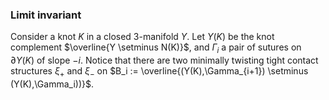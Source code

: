 ### Limit invariant
Consider a knot $K$ in a closed 3-manifold $Y$. Let $Y(K)$ be the knot complement $\overline{Y \setminus N(K)}$, and $\Gamma_i$ a pair of sutures on $\partial Y(K)$ of slope $-i$. Notice that there are two minimally twisting tight contact structures $\xi_+$ and $\xi_-$ on $B_i := \overline{(Y(K),\Gamma_{i+1}) \setminus (Y(K),\Gamma_i))}$.
<!--stackedit_data:
eyJoaXN0b3J5IjpbLTE1MTQ4NjcyODcsOTQ0NjA5OTM3LC0zMj
kxNjU1NTZdfQ==
-->